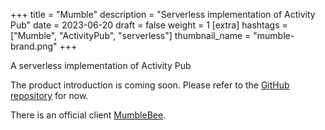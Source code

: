 +++
title = "Mumble"
description = "Serverless implementation of Activity Pub"
date = 2023-06-20
draft = false
weight = 1
[extra]
hashtags = ["Mumble", "ActivityPub", "serverless"]
thumbnail_name = "mumble-brand.png"
+++

A serverless implementation of Activity Pub

<!-- more -->

The product introduction is coming soon.
Please refer to the [GitHub repository](https://github.com/codemonger-io/mumble) for now.

There is an official client [MumbleBee](../mumble-bee/).